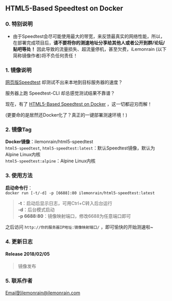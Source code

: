 ## HTML5-Based Speedtest on Docker

### 0. 特别说明

* 由于Speedtest会尽可能使用最大的带宽，来反馈最真实的网络性能，所以，在部署完成项目后，**请不要将你的测速地址分享给其他人或者公开到群/论坛/贴吧等处！** 因此导致的流量损失、超流量停机，甚至欠费，iLemonrain (以下简称镜像作者)将不负任何责任！

### 1. 镜像说明
[网页版Speedtest](http://www.speedtest.net/) 却测试不出来本地到目标服务器的速度？  
  
服务器上跑 Speedtest-CLI 却总感觉测试结果不靠谱？  
  
现在，有了 [HTML5-Based Speedtest on Docker](https://hub.docker.com/r/ilemonrain/html5-speedtest/) ，这一切都迎刃而解！  
  
(更要命的是居然还Docker化了？真正的一键部署测速环境！)  
  
### 2. 镜像Tag
**Docker镜像**：ilemonrain/html5-speedtest  
```html5-speedtest```, ```html5-speedtest:latest```：默认Speedtest镜像，默认为Alpine Linux内核  
```html5-speedtest:alpine```：Alpine Linux内核

### 3. 使用方法
**启动命令行**：  
```docker run [-t/-d] -p [6688]:80 ilemonrain/html5-speedtest:latest```  

> **-t**：启动后显示日志，可用Ctrl+C转入后台运行  
> **-d**：后台模式启动  
> **-p 6688:80**：镜像映射端口，修改6688为任意端口即可
  
之后访问 ```http://你的服务器IP地址:镜像映射端口/``` ，即可愉快的开始测速啦~

### 4. 更新日志
#### Release 2018/02/05
> 镜像发布  

### 5. 联系作者
Email到ilemonrain@ilemonrain.com